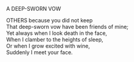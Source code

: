 A DEEP-SWORN VOW  
  
OTHERS because you did not keep  
That deep-sworn vow have been friends of mine;  
Yet always when I look death in the face,  
When I clamber to the heights of sleep,  
Or when I grow excited with wine,  
Suddenly I meet your face.  
